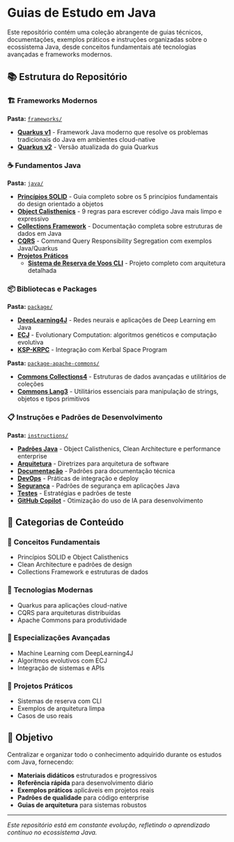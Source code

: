 # Guias de Estudo em Java

Este repositório contém uma coleção abrangente de guias técnicos, documentações, exemplos práticos e instruções organizadas sobre o ecossistema Java, desde conceitos fundamentais até tecnologias avançadas e frameworks modernos.

## 📚 Estrutura do Repositório

### 🏗️ Frameworks Modernos
**Pasta:** [`frameworks/`](./frameworks/)
- **[Quarkus v1](./frameworks/Quarkus.md)** - Framework Java moderno que resolve os problemas tradicionais do Java em ambientes cloud-native
- **[Quarkus v2](./frameworks/quarkus-v2.md)** - Versão atualizada do guia Quarkus

### ☕ Fundamentos Java
**Pasta:** [`java/`](./java/)
- **[Princípios SOLID](./java/solid.md)** - Guia completo sobre os 5 princípios fundamentais do design orientado a objetos
- **[Object Calisthenics](./java/Object-Calisthenics.md)** - 9 regras para escrever código Java mais limpo e expressivo
- **[Collections Framework](./java/Collections-Framework.md)** - Documentação completa sobre estruturas de dados em Java
- **[CQRS](./java/CQRS.md)** - Command Query Responsibility Segregation com exemplos Java/Quarkus
- **[Projetos Práticos](./java/projetos/)**
  - **[Sistema de Reserva de Voos CLI](./java/projetos/Flight-Reservation-System-CLI.md)** - Projeto completo com arquitetura detalhada

### 📦 Bibliotecas e Packages
**Pasta:** [`package/`](./package/)
- **[DeepLearning4J](./package/DeepLearning4J.md)** - Redes neurais e aplicações de Deep Learning em Java
- **[ECJ](./package/ECJ.md)** - Evolutionary Computation: algoritmos genéticos e computação evolutiva
- **[KSP-KRPC](./package/ksp-krpc.md)** - Integração com Kerbal Space Program

**Pasta:** [`package-apache-commons/`](./package-apache-commons/)
- **[Commons Collections4](./package-apache-commons/collections4.md)** - Estruturas de dados avançadas e utilitários de coleções
- **[Commons Lang3](./package-apache-commons/lang3.md)** - Utilitários essenciais para manipulação de strings, objetos e tipos primitivos

### 📋 Instruções e Padrões de Desenvolvimento
**Pasta:** [`instructions/`](./instructions/)
- **[Padrões Java](./instructions/java-coding.instructions.md)** - Object Calisthenics, Clean Architecture e performance enterprise
- **[Arquitetura](./instructions/architecture.instructions.md)** - Diretrizes para arquitetura de software
- **[Documentação](./instructions/documentation.instructions.md)** - Padrões para documentação técnica
- **[DevOps](./instructions/devops.instructions.md)** - Práticas de integração e deploy
- **[Segurança](./instructions/security.instructions.md)** - Padrões de segurança em aplicações Java
- **[Testes](./instructions/testing.instructions.md)** - Estratégias e padrões de teste
- **[GitHub Copilot](./instructions/copilot.instructions.md)** - Otimização do uso de IA para desenvolvimento

## 🎯 Categorias de Conteúdo

### 🧠 **Conceitos Fundamentais**
- Princípios SOLID e Object Calisthenics
- Clean Architecture e padrões de design
- Collections Framework e estruturas de dados

### 🚀 **Tecnologias Modernas**
- Quarkus para aplicações cloud-native
- CQRS para arquiteturas distribuídas
- Apache Commons para produtividade

### 🤖 **Especializações Avançadas**
- Machine Learning com DeepLearning4J
- Algoritmos evolutivos com ECJ
- Integração de sistemas e APIs

### 💼 **Projetos Práticos**
- Sistemas de reserva com CLI
- Exemplos de arquitetura limpa
- Casos de uso reais

## 🚀 Objetivo

Centralizar e organizar todo o conhecimento adquirido durante os estudos com Java, fornecendo:
- **Materiais didáticos** estruturados e progressivos
- **Referência rápida** para desenvolvimento diário
- **Exemplos práticos** aplicáveis em projetos reais
- **Padrões de qualidade** para código enterprise
- **Guias de arquitetura** para sistemas robustos

---
*Este repositório está em constante evolução, refletindo o aprendizado contínuo no ecossistema Java.*

